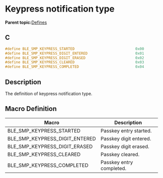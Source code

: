 # Keypress notification type

**Parent topic:**[Defines](GUID-8C116D0F-C421-409F-9AB8-6CF140580F8B.md)

## C

```c
#define BLE_SMP_KEYPRESS_STARTED                            0x00
#define BLE_SMP_KEYPRESS_DIGIT_ENTERED                      0x01
#define BLE_SMP_KEYPRESS_DIGIT_ERASED                       0x02
#define BLE_SMP_KEYPRESS_CLEARED                            0x03
#define BLE_SMP_KEYPRESS_COMPLETED                          0x04
```

## Description

The definition of keypress notification type.

## Macro Definition

|Macro|Description|
|-----|-----------|
|BLE\_SMP\_KEYPRESS\_STARTED|Passkey entry started.|
|BLE\_SMP\_KEYPRESS\_DIGIT\_ENTERED|Passkey digit entered.|
|BLE\_SMP\_KEYPRESS\_DIGIT\_ERASED|Passkey digit erased.|
|BLE\_SMP\_KEYPRESS\_CLEARED|Passkey cleared.|
|BLE\_SMP\_KEYPRESS\_COMPLETED|Passkey entry completed.|

